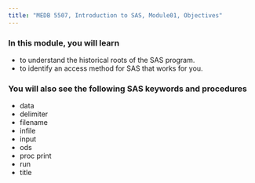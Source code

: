 ```yaml
---
title: "MEDB 5507, Introduction to SAS, Module01, Objectives"
---
```


### In this module, you will learn

+ to understand the historical roots of the SAS program.
+ to identify an access method for SAS that works for you.

### You will also see the following SAS keywords and procedures

+ data
+ delimiter
+ filename
+ infile
+ input
+ ods
+ proc print
+ run
+ title
